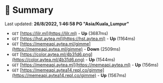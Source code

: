 # 📖 Summary
Last updated: **26/8/2022, 1:46:58 PG "Asia/Kuala_Lumpur"**

- `GET` [https://lilr.ml](https://lilr.ml) - **Up** (3687ms)
- `GET` [https://hst.aytea.ml](https://hst.aytea.ml) - **Up** (1164ms)
- `GET` [https://memeapi.aytea.ml/gimme](https://memeapi.aytea.ml/gimme) - **Down** (2509ms)
- `GET` [https://color.aytea.ml/4b31d6.png](https://color.aytea.ml/4b31d6.png) - **Up** (1544ms)
- `GET` [https://memeapi.aytea.ml](https://memeapi.aytea.ml) - **Up** (156ms)
- `GET` [https://memeapi.aytea14.repl.co/gimme](https://memeapi.aytea14.repl.co/gimme) - **Up** (1567ms)

